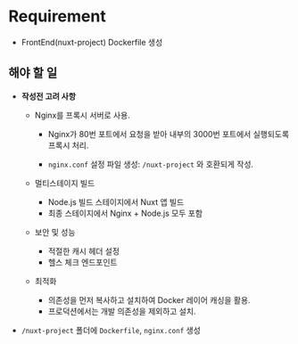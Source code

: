 # Requirement

- FrontEnd(nuxt-project) Dockerfile 생성

## 해야 할 일

- **작성전 고려 사항**

  - Nginx를 프록시 서버로 사용.

    - Nginx가 80번 포트에서 요청을 받아 내부의 3000번 포트에서 실행되도록 프록시 처리.

    - `nginx.conf` 설정 파일 생성: `/nuxt-project` 와 호환되게 작성.

  - 멀티스테이지 빌드

    - Node.js 빌드 스테이지에서 Nuxt 앱 빌드
    - 최종 스테이지에서 Nginx + Node.js 모두 포함

  - 보안 및 성능

    - 적절한 캐시 헤더 설정
    - 헬스 체크 엔드포인트

  - 최적화
    - 의존성을 먼저 복사하고 설치하여 Docker 레이어 캐싱을 활용.
    - 프로덕션에서는 개발 의존성을 제외하고 설치.

- `/nuxt-project` 폴더에 `Dockerfile`, `nginx.conf` 생성
